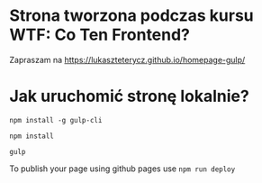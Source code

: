 # Strona tworzona podczas kursu WTF: Co Ten Frontend?
Zapraszam na https://lukaszteterycz.github.io/homepage-gulp/

# Jak uruchomić stronę lokalnie?

`npm install -g gulp-cli`

`npm install`

`gulp`

To publish your page using github pages use `npm run deploy`
